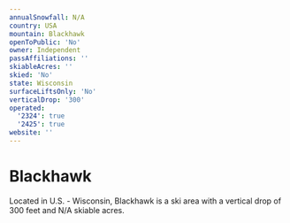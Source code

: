 ```yaml
---
annualSnowfall: N/A
country: USA
mountain: Blackhawk
openToPublic: 'No'
owner: Independent
passAffiliations: ''
skiableAcres: ''
skied: 'No'
state: Wisconsin
surfaceLiftsOnly: 'No'
verticalDrop: '300'
operated:
  '2324': true
  '2425': true
website: ''
---
```



# Blackhawk

Located in U.S. - Wisconsin, Blackhawk is a ski area with a vertical drop of 300 feet and N/A skiable acres.
